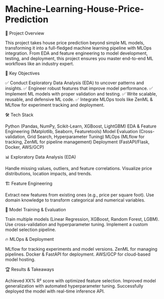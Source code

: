 # Machine-Learning-House-Price-Prediction

🚀 Project Overview

This project takes house price prediction beyond simple ML models, transforming it into a full-fledged machine learning pipeline with MLOps integration. From EDA and feature engineering to model development, testing, and deployment, this project ensures you master end-to-end ML workflows like an industry expert.

🎯 Key Objectives

✅ Conduct Exploratory Data Analysis (EDA) to uncover patterns and insights.
✅ Engineer robust features that improve model performance.
✅ Implement ML models with proper validation and testing.
✅ Write scalable, reusable, and defensive ML code.
✅ Integrate MLOps tools like ZenML & MLflow for experiment tracking and deployment.

🛠 Tech Stack

Python (Pandas, NumPy, Scikit-Learn, XGBoost, LightGBM)
EDA & Feature Engineering (Matplotlib, Seaborn, Featuretools)
Model Evaluation (Cross-validation, Grid Search, Hyperparameter Tuning)
MLOps (MLflow for tracking, ZenML for pipeline management)
Deployment (FastAPI/Flask, Docker, AWS/GCP)


📊 Exploratory Data Analysis (EDA)

Handle missing values, outliers, and feature correlations.
Visualize price distributions, location impacts, and trends.

🏗️ Feature Engineering

Extract new features from existing ones (e.g., price per square foot).
Use domain knowledge to transform categorical and numerical variables.

🤖 Model Training & Evaluation

Train multiple models (Linear Regression, XGBoost, Random Forest, LGBM).
Use cross-validation and hyperparameter tuning.
Implement a custom model selection pipeline.

🔥 MLOps & Deployment

MLflow for tracking experiments and model versions.
ZenML for managing pipelines.
Docker & FastAPI for deployment.
AWS/GCP for cloud-based model hosting.

🏆 Results & Takeaways

Achieved XX% R² score with optimized feature selection.
Improved model generalization with automated hyperparameter tuning.
Successfully deployed the model with real-time inference API.
